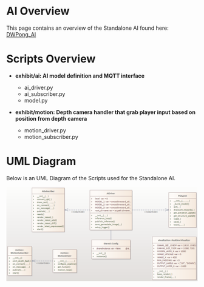 # AI Overview

This page contains an overview of the Standalone AI found here: [DWPong_AI](https://github.com/dangnicholas/DWPong_AI)

# Scripts Overview

- **exhibit/ai: AI model definition and MQTT interface**
   - ai_driver.py
   - ai_subscriber.py
   - model.py

- **exhibit/motion: Depth camera handler that grab player input based on position from depth camera**
   - motion_driver.py
   - motion_subscriber.py


# UML Diagram
Below is an UML Diagram of the Scripts used for the Standalone AI. 

![AI_UML](https://github.com/dangnicholas/DWPongUnity/blob/dev/docs/DWPong_AI_UML.png)

